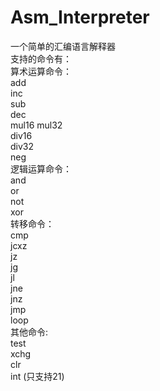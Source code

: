 # Asm_Interpreter
一个简单的汇编语言解释器  
支持的命令有：  
算术运算命令：  
add  
inc  
sub  
dec  
mul16 
mul32  
div16  
div32  
neg  
逻辑运算命令：  
and  
or  
not  
xor  
转移命令：  
cmp  
jcxz  
jz  
jg  
jl  
jne  
jnz  
jmp  
loop  
其他命令:  
test  
xchg  
clr  
int  (只支持21)  
